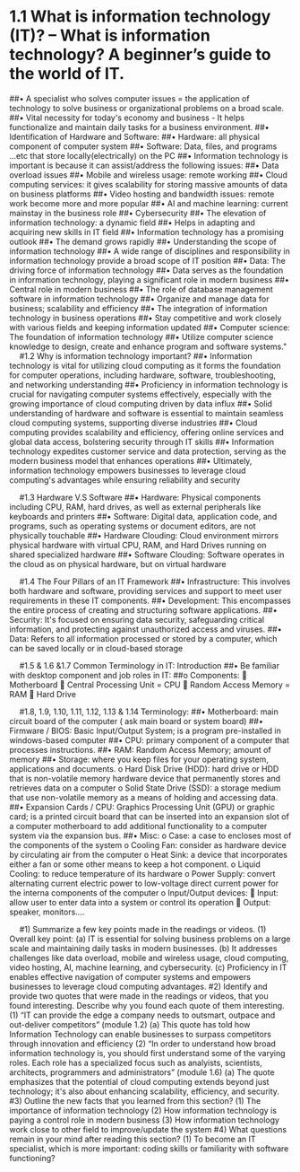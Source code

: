 # 1.1	What is information technology (IT)? – What is information technology? A beginner’s guide to the world of IT.
##•	A specialist who solves computer issues = the application of technology to solve business or organizational problems on a broad scale.
##•	Vital necessity for today's economy and business - It helps functionalize and maintain daily tasks for a business environment.
##•	Identification of Hardware and Software:
##•	Hardware: all physical component of computer system 
##•	Software: Data, files, and programs ...etc that store locally(electrically) on the PC
##•	Information technology is important is because it can assist/address the following issues:
##•	Data overload issues
##•	Mobile and wireless usage: remote working 
##•	Cloud computing services: it gives scalability for storing massive amounts of data on business platforms 
##•	Video hosting and bandwidth issues: remote work become more and more popular
##•	AI and machine learning: current mainstay in the business role
##•	Cybersecurity
##•	The elevation of information technology: a dynamic field 
##•	Helps in adapting and acquiring new skills in IT field
##•	Information technology has a promising outlook
##•	The demand grows rapidly 
##•	Understanding the scope of information technology
##•	A wide range of disciplines and responsibility in information technology provide a broad scope of IT position
##•	Data: The driving force of information technology
##•	Data serves as the foundation in information technology, playing a significant role in modern business
##•	Central role in modern business 
##•	The role of database management software in information technology
##•	Organize and manage data for business; scalability and efficiency 
##•	The integration of information technology in business operations
##•	Stay competitive and work closely with various fields and keeping information updated
##•	Computer science: The foundation of information technology
##•	Utilize computer science knowledge to design, create and enhance program and software systems."
 
#1.2	Why is information technology important?
##•	Information technology is vital for utilizing cloud computing as it forms the foundation for computer operations, including hardware, software, troubleshooting, and networking understanding
##•	Proficiency in information technology is crucial for navigating computer systems effectively, especially with the growing importance of cloud computing driven by data influx
##•	Solid understanding of hardware and software is essential to maintain seamless cloud computing systems, supporting diverse industries
##•	Cloud computing provides scalability and efficiency, offering online services and global data access, bolstering security through IT skills
##•	Information technology expedites customer service and data protection, serving as the modern business model that enhances operations
##•	Ultimately, information technology empowers businesses to leverage cloud computing's advantages while ensuring reliability and security




 
#1.3	Hardware V.S Software
##•	Hardware: Physical components including CPU, RAM, hard drives, as well as external peripherals like keyboards and printers
##•	Software: Digital data, application code, and programs, such as operating systems or document editors, are not physically touchable
##•	Hardware Clouding: Cloud environment mirrors physical hardware with virtual CPU, RAM, and Hard Drives running on shared specialized hardware
##•	Software Clouding: Software operates in the cloud as on physical hardware, but on virtual hardware


 
#1.4	The Four Pillars of an IT Framework
##•	Infrastructure: This involves both hardware and software, providing services and support to meet user requirements in these IT components.
##•	Development: This encompasses the entire process of creating and structuring software applications.
##•	Security: It's focused on ensuring data security, safeguarding critical information, and protecting against unauthorized access and viruses.
##•	Data: Refers to all information processed or stored by a computer, which can be saved locally or in cloud-based storage


 
#1.5	 & 1.6 &1.7 Common Terminology in IT: Introduction 
##•	 Be familiar with desktop component and job roles in IT:
##o	Components:
	Motherboard
	Central Processing Unit = CPU
	Random Access Memory = RAM
	Hard Drive

 
#1.8, 1.9, 1.10, 1.11, 1.12, 1.13 & 1.14 Terminology: 
##•	Motherboard: main circuit board of the computer ( ask main board or system board)
##•	Firmware / BIOS: Basic Input/Output System; is a program pre-installed in windows-based computer 
##•	CPU: primary component of a computer that processes instructions. 
##•	RAM: Random Access Memory; amount of memory 
##•	Storage: where you keep files for your operating system, applications and documents. 
o	Hard Disk Drive (HDD): hard drive or HDD that is non-volatile memory hardware device that permanently stores and retrieves data on a computer
o	Solid State Drive (SSD): a storage medium that use non-volatile memory as a means of holding and accessing data. 
##•	Expansion Cards / CPU: Graphics Processing Unit (GPU) or graphic card; is a printed circuit board that can be inserted into an expansion slot of a computer motherboard to add additional functionality to a computer system via the expansion bus. 
##•	Misc: 
o	Case: a case to encloses most of the components of the system 
o	Cooling Fan: consider as hardware device by circulating air from the computer
o	Heat Sink: a device that incorporates either a fan or some other means to keep a hot component. 
o	Liquid Cooling: to reduce temperature of its hardware
o	Power Supply: convert alternating current electric power to low-voltage direct current power for the interna components of the computer
o	Input/Output devices: 
	Input: allow user to enter data into a system or control its operation
	Output: speaker, monitors….

 
#1)	Summarize a few key points made in the readings or videos.
(1)	Overall key point: 
(a)	IT is essential for solving business problems on a large scale and maintaining daily tasks in modern businesses.
(b)	It addresses challenges like data overload, mobile and wireless usage, cloud computing, video hosting, AI, machine learning, and cybersecurity.
(c)	Proficiency in IT enables effective navigation of computer systems and empowers businesses to leverage cloud computing advantages.
#2)	Identify and provide two quotes that were made in the readings or videos, that you found interesting. Describe why you found each quote of them interesting.
(1)	“IT can provide the edge a company needs to outsmart, outpace and out-deliver competitors” (module 1.2)
(a)	This quote has told how Information Technology can enable businesses to surpass competitors through innovation and efficiency
(2)	“In order to understand how broad information technology is, you should first understand some of the varying roles. Each role has a specialized focus such as analyists, scientists, architects, programmers and administrators” (module 1.6)
(a)	The quote emphasizes that the potential of cloud computing extends beyond just technology; it's also about enhancing scalability, efficiency, and security.
#3)	Outline the new facts that you learned from this section?
(1)	The importance of information technology
(2)	How information technology is paying a control role in modern business
(3)	How information technology work close to other field to improve/update the system 
#4)	What questions remain in your mind after reading this section?
(1)	To become an IT specialist, which is more important: coding skills or familiarity with software functioning?



